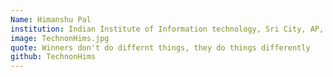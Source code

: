 ```yaml
---
Name: Himanshu Pal
institution: Indian Institute of Information technology, Sri City, AP, India
image: TechnonHims.jpg
quote: Winners don't do differnt things, they do things differently
github: TechnonHims
---
```

